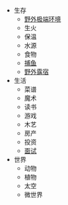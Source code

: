 - 生存
  - [野外极端环境](/野外极端环境)
  - 生火
  - 保温
  - 水源
  - 食物
  - [捕鱼](/捕鱼)
  - [野外露宿](/野外露宿)
- 生活
  - 菜谱
  - 魔术
  - 读书
  - 游戏
  - 木艺
  - 房产
  - 投资
  - [面试](/面试)
- 世界
  - 动物
  - 植物
  - 太空
  - 微世界
